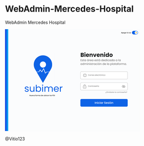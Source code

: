 # WebAdmin-Mercedes-Hospital
WebAdmin Mercedes Hospital

![This is an image](https://github.com/Vitio123/WebAdmin-Mercedes-Hospital/blob/main/Imagen1.png)

@Vitio123
